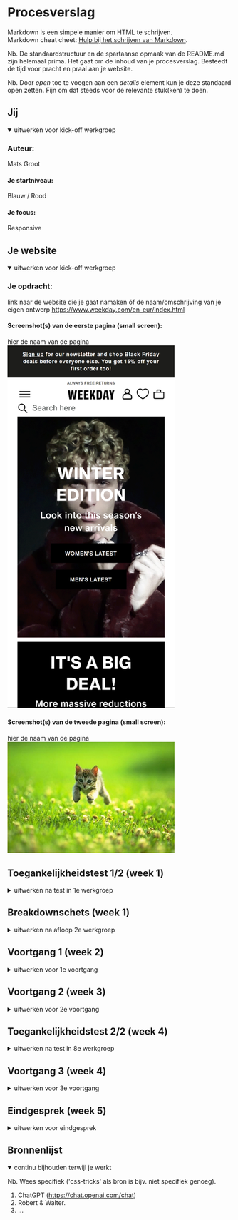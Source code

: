 # Procesverslag
Markdown is een simpele manier om HTML te schrijven.  
Markdown cheat cheet: [Hulp bij het schrijven van Markdown](https://github.com/adam-p/markdown-here/wiki/Markdown-Cheatsheet).

Nb. De standaardstructuur en de spartaanse opmaak van de README.md zijn helemaal prima. Het gaat om de inhoud van je procesverslag. Besteedt de tijd voor pracht en praal aan je website.

Nb. Door *open* toe te voegen aan een *details* element kun je deze standaard open zetten. Fijn om dat steeds voor de relevante stuk(ken) te doen.





## Jij

<details open>
  <summary>uitwerken voor kick-off werkgroep</summary>

  ### Auteur:
  Mats Groot

  #### Je startniveau:
  Blauw / Rood

  #### Je focus:
  Responsive
 
</details>





## Je website

<details open>
  <summary>uitwerken voor kick-off werkgroep</summary>

  ### Je opdracht:
  link naar de website die je gaat namaken óf de naam/omschrijving van je eigen ontwerp
  https://www.weekday.com/en_eur/index.html

  #### Screenshot(s) van de eerste pagina (small screen): 
  hier de naam van de pagina  
  <img src="readme-images/www.weekday.com_en_eur_index.html(iPhone X).png" width="375px" alt="De homepage van Weekday.com">

  #### Screenshot(s) van de tweede pagina (small screen):
  hier de naam van de pagina  
  <img src="readme-images/dummy-plaatje.jpg" width="375px" alt="omschrijving van de pagina">
 
</details>



## Toegankelijkheidstest 1/2 (week 1)

<details>
  <summary>uitwerken na test in 1e werkgroep</summary>

  ### Bevindingen
  Lijst met je bevindingen die in de test naar voren kwamen:
  
  - Apples screenreaders maken gebruik van een eigen vorm van gesture bases navigation. Daardoor wordt de gebruikerservaring compleet op z'n kop gegooid.
  - Mijn gekozen website maakt veel gebruik van alt en de images' content wordt beschreven.
  - Veel "Normale Gestures" werken op een compleet andere manier dan verwacht. 
  - Om te scrollen moet je eerst de scrollbar vinden met de screenreader, om vervolgens te dubbel tappen langs het scherm om zo over de gehele pagina te scrollen.            

  #### Screenreader
  
 - Headers kloppen niet. De Narrator leest niet op hierarchische wijze de content van de pagina op. 
- Geen duidelijke focus state voor de screenreader.
- Teveel items in de Nav, duurt lang om bij de normale content van de pagina te komen.
- Afbeeldingen hebben soms wel alt-tekst en soms niet.

  Oplossing: Stroomlijn de content op de pagina en in de nav. Wat is nodig en wat niet. Ook de hierarchie van de pagina zou aangepast moeten worden om de screenreader op een duidelijke navolgbare manier over de pagina scrollt.



  #### Muis en Toetsenbord 
  
Tab: De website maakt gebruik van een dunne border radius rondom de gefocuste content. Wanneer buttons gefocust zijn komt er een witte lijn omheen die bijna niet te zien is op de witte achtergrond. Ook op groter DOM elementen is de zwarte lijn slecht te zien.
Oplossing: Geef de border is een duidelijker kleur, maak hem iets dikker en geef de border wellicht opvallende border-style.



  #### Motoriek (shocks, elastiekjes)
  
Motorisch gezien is deze website prima te gebruiken.
Er zit veel ruimte tussen de content en dingen zoals buttons en klikbare plaatjes zijn groot


  #### Visueel (brillen, contrast, kleurenblind, dark/light). 
  De website is nog redelijk goed te gebruiken, omdat er sprake is van grote dikgedrukte letters, grote plaatjes en ook grotere buttons. Maar voor de meer uitgebreide content zoals beschrijvingen van kledingstukken is de leesbaarheid wellicht nog wat laag.

Oplossing: Geef de letters iets meer ruimte en grote wanneer er sprake is van een uitgebreider stuk tekst.


</details>



## Breakdownschets (week 1)

<details>
  <summary>uitwerken na afloop 2e werkgroep</summary>

  ### de hele pagina: 
  <img src="readme-images/Breakdown1.png" width="375px" alt="breakdown van de hele pagina">

  ### dynamisch deel (bijv menu): 
  <img src="readme-images/Breakdown2.png" width="375px" alt="breakdown van een dynamisch deel">

  ### wellicht nog een dynamisch deel (bijv filter): 
  <img src="readme-images/dummy-plaatje.jpg" width="375px" alt="breakdown van nog een dynamisch deel">

</details>





## Voortgang 1 (week 2)

<details>
  <summary>uitwerken voor 1e voortgang</summary>

  ### Stand van zaken
Ik had nog wat moeite met opstarten en het volgen van de huiswerk opdrachten, ik heb vooral gekeken naar mijn keuze van website.


  ### Agenda voor meeting
  samen met je groepje opstellen

  | student 1  (Marc)    | student 2  (Aya)        | student 3 (Robin)   | student 4 (Mats)                |
  | ---            | ---                | ---          | ---                             |
  | HTML/CSS feedback  |Eigen website: hoe zijn hier de h'tjes verdeeld (h1, h2, etc.)? |Kun je grid, flexbox en position door elkaar gebruiken? Of kan het ook anders?     | Een plan opstellen ivm huiswerk |
  | Algemeen, Hamburger menu, Github (vullen we het goed in, zoals website link)| dit als er tijd is | Is mijn HTML goed uitgewerkt? Of wat mist er nog of kan beter? | dit wil ik zeker                |
  | ...            | ...                | ...          | ...                             |


  ### Verslag van meeting
  hier na afloop snel de uitkomsten van de meeting vastleggen
DE meeting verliep erg soepel, Ik merk dat ik ook erg veel baat heb bij bij de antwoorden op de vragen van mijn teamleden.
  - punt 1
  - punt 2
  - nog een punt
  - ...

</details>





## Voortgang 2 (week 3)

<details>
  <summary>uitwerken voor 2e voortgang</summary>

  ### Stand van zaken
  Ik ben nu eindelijk begonnen met het opsetten van mijn website, gaat voor nu erg soepel en heb al redelijk wat progressie gemaakt met de eerste pagina. Ook volg ik de huiswerk opdrachten een stuk meer en snap ik deze erg snel.


  ### Agenda voor meeting
  samen met je groepje opstellen

  | student 1  Marc    | student 2 Aya         | student 3 Robin    | student 4        |
  | ---            | ---                | ---          | ---              |
  | Feedback op zijn code  | Je kan de content veranderen zoals bijvoorbeeld een hamburgermenu img naar een kruisje door 'content: url()' in je css te zetten. Alleen hoe doe je dat als je geen url hebt maar een svg afbeelding?            | Code nakijken ivm responsiveness     | Vraag rondom het gebruik van background images.  |
  | en dat ook nog | dit als er tijd is | nog een punt | dit wil ik zeker |
  | ...            | ...                | ...          | ...              |


  ### Verslag van meeting
  DE meeting ging ook weer erg soepel. Eenmaal wanneer wij in de meeting zaten kwamen er wel een stuk meer specifieke vragen naar boven naar het stellen van de eerste vraag, ik leerde er dus ook erg veel van.

  - punt 1
  - punt 2
  - nog een punt
- ...

</details>





## Toegankelijkheidstest 2/2 (week 4)

<details>
  <summary>uitwerken na test in 8e werkgroep</summary>

  ### Bevindingen
  Lijst met je bevindingen die in de test naar voren kwamen (geef ook aan wat er verbeterd is):

  #### Screenreader
  - Tekst van het hamburger menu wordt nogsteeds opgelezen ook al staat het niet in de viewport.
  - Screenreader blijft heel lang hangen bij de nav.
  
  Oplossing: Meer onderzoek doen naar werking screenreader en hoe je de code op het gebruik daarvan richt.
  
  
  er een omschrijving van hoe het opgelost kan worden (met indien nodig afbeeldingen)


  #### Muis en Toetsenbord 

  In mijn mening goed te gebruiken. Er is zeker een verbetering rondom de focus state van buttons. en rondom normale dom elementen heeft de zwarte border radius 
  iets meer ademruimte.


  #### Motoriek (shocks, elastiekjes)
Naar mijn mening een algehele verbetering, zeker op de zogeheten detail pagina. Ik heb de UI een stuk simpler gemaakt met grote afbeeldingen en iets meer nadruk op gestured based navigation ipv click and drag.


  #### Visueel (brillen, contrast, kleurenblind, dark/light). 
 - Letters zijn soms nog wat klein en slecht te lezen.
  
  oplossing: Lettergrote omhoog

</details>





## Voortgang 3 (week 4)

<details>
  <summary>uitwerken voor 3e voortgang</summary>

  ### Stand van zaken
  Enorm veel progressie gemaakt met het maken van mijn website en ben aan de tweede pagina begonnen, ook wat nieuwe dingen geleerd zoals de scrollsnap property.


  ### Agenda voor meeting
  samen met je groepje opstellen

  | student 1 Marc     | student 2  Aya        | student 3  Robi  | student 4        |
  | ---            | ---                | ---          | ---              |
  | Punt 1 Snel door mijn code website heen kijken. Punt2 Vragen of mijn website voldoende variatie heeft. Punt 3 Mag ik var gebruiken als container rondom tags die wel syntax hebben.  | Aya was helaas ziek | 1. mag ik een class gebruiken om een h1 visually hidden te maken    | Hoe maak een side scroll container, en feedback op code    |
  | en dat ook nog | dit als er tijd is |2. responsiveness op mijn 2e pagina werkt niet helemaal
3. is er genoeg variatie voor het service deel of moet ik nog meer toevoegen | dit wil ik zeker |
  | ...            | ...                |4. waarom ik maar op 1 button kan klikken en de andere buttons dan niet werken terwijl ze hetzelfde doen       | ...              |


  ### Verslag van meeting
Once again erg veel geleerd, Vasilis ging voor Robin wat javascript maken en liet een for while functie zien. erg leerzaam. Ook heb ik meer geleerd over de scrollsnap 
CSS propery
  - punt 1
  - punt 2
  - nog een punt
  - ...

</details>





## Eindgesprek (week 5)

<details>
  <summary>uitwerken voor eindgesprek</summary>

  ### Je uitkomst - karakteristiek screenshots:
  <img src="readme-images/Homefinish.png" width="375px" alt="uitomst opdracht 1">
  <img src="readme-images/Detailsfinish.png" width="375px" alt="uitomst opdracht 1">


  ### Dit ging goed/Heb ik geleerd:
  
  Ik heb vooral geleerd over geavanceerde CSS selectoren zoals deze : li:nth-of-type(n+2):nth-of-type(-n+4). 
  met deze selector kan items tussen de tweede en de 4de list item selecteren.
  
  Ook heb ik geleerd over de scroll snap property waarmee mee je makkelijk scrollbars met images maakt.
  
  Korte omschrijving met plaatjes

  <img src="readme-images/Detailsbar.png" width="375px" alt="top">


  ### Dit was lastig/Is niet gelukt:
  Korte omschrijving met plaatjes
  
  Wat mij niet is gelukt is de geavanceerde layout van de website. Hier werd veel javascript gebruikt en ook voor mij nog vrij onontdekte
  CSS properties zoals positions en grids.

  <img src="readme-images/weekdayfailed.png" width="500px" alt="bummer">
</details>





## Bronnenlijst

<details open>
  <summary>continu bijhouden terwijl je werkt</summary>

  Nb. Wees specifiek ('css-tricks' als bron is bijv. niet specifiek genoeg).

  1. ChatGPT (https://chat.openai.com/chat)
  2. Robert & Walter.
  3. ...

</details>
